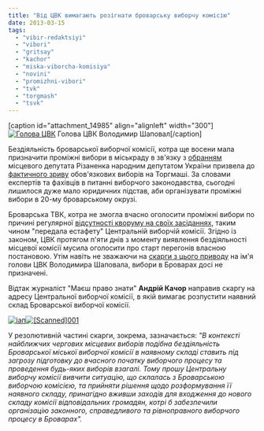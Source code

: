 ```yaml
---
title: "Від ЦВК вимагають розігнати броварську виборчу комісію"
date: 2013-03-15
tags: 
  - "vibir-redaktsiyi"
  - "vibori"
  - "gritsay"
  - "kachor"
  - "miska-viborcha-komisiya"
  - "novini"
  - "promizhni-vibori"
  - "tvk"
  - "torgmash"
  - "tsvk"
---
```


\[caption id="attachment\_14985" align="alignleft" width="300"\][![Голова ЦВК](https://mpz.brovary.org/wp-content/uploads/2013/03/36158.jpg)](https://mpz.brovary.org/wp-content/uploads/2013/03/36158.jpg) Голова ЦВК Володимир Шаповал\[/caption\]

Бездіяльність броварської виборчої комісії, котра ще восени мала призначити проміжні вибори в міськраду в зв'язку з [обранням](https://mpz.brovary.org/viborchi-bataliyi-u-brovarah-zaversheno-tsvk-viznala-rizanenka-peremozhtsem/) місцевого депутата Різаненка народним депутатом України призвела до [фактичного зриву](https://mpz.brovary.org/u-brovarah-vlada-zrivaye-vibori-v-miskradu/) обов'язкових виборів на Торгмаші. За словами експертів та фахівців в питанні виборчого законодавства, сьогодні лишилося дуже мало юридичних підстав, аби організувати проміжні вибори в 20-му броварському окрузі.

Броварська ТВК, котра не змогла вчасно оголосити проміжні вибори по причині регулярної [відсутності кворуму на своїх засіданнях](https://mpz.brovary.org/miska-viborcha-komisiya-trichi-probuvala-zibratis-shhob-priznachiti-vibori-na-torgmashi-bezrezultatno/), таким чином "передала естафету" Центральній виборчій комісії. Згідно із законом, ЦВК протягом п'яти днів з моменту виявлення бездіяльності місцевої комісії мусила оголосити про старт перегонів власною постановою. Утім навіть не зважаючи на [скарги з цього приводу](https://mpz.brovary.org/miska-viborcha-komisiya-trichi-probuvala-zibratis-shhob-priznachiti-vibori-na-torgmashi-bezrezultatno/) на ім'я голови ЦВК Володимира Шаповала, вибори в Броварах досі не призначені.

Відтак журналіст "Маєш право знати" **Андрій Качор** направив скаргу на адресу Центральної виборчої комісії, в якій вимагає розпустити наявний склад Броварської виборчої комісії.

[![іап](https://mpz.brovary.org/wp-content/uploads/2013/03/iap.jpg)](https://mpz.brovary.org/wp-content/uploads/2013/03/iap.jpg)[![[Scanned]001](https://mpz.brovary.org/wp-content/uploads/2013/03/Scanned001.jpg)](https://mpz.brovary.org/wp-content/uploads/2013/03/Scanned001.jpg)

У резолютивній частині скарги, зокрема, зазначається: _"В контексті найближчих чергових місцевих виборів подібна бездіяльність Броварської міської виборчої комісії в наявному складі ставить під загрозу підготовку до вчасного початку виборчого процесу та проведення будь-яких виборів взагалі. Тому прошу Центральну виборчу комісії вивчити ситуацію, що склалась з Броварською виборчою комісією, та прийняти рішення щодо розформування її наявного складу, принагідно вживши заходів для входження до нового складу комісії відповідальних громадян, котрі б забезпечили організацію законного, справедливого та рівноправного виборчого процесу в Броварах"._
